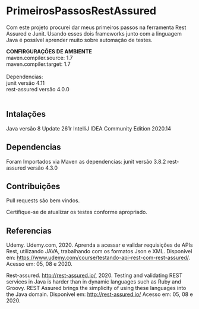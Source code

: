 # PrimeirosPassosRestAssured

Com este projeto procurei dar meus primeiros passos na ferramenta Rest Assured e Junit. Usando esses dois frameworks junto com a linguagem Java é possível aprender muito sobre automação de testes.


<b>CONFIRGURAÇÕES DE AMBIENTE</b></br>
maven.compiler.source: 1.7</br>
maven.compiler.target: 1.7</br>
</br>
Dependencias:</br>
junit versão 4.11</br>
rest-assured versão 4.0.0</br>
</br>

## Intalações
Java versão 8 Update 261r
IntelliJ IDEA Community Edition 2020.14


## Dependencias
Foram Importados via Maven as dependencias:
junit versão 3.8.2
rest-assured versão	4.3.0

## Contribuições
Pull requests são bem vindos.

Certifique-se de atualizar os testes conforme apropriado.

## Referencias
Udemy. Udemy.com, 2020. Aprenda a acessar e validar requisições de APIs Rest, utilizando JAVA, trabalhando com os formatos Json e XML. Disponível em: https://www.udemy.com/course/testando-api-rest-com-rest-assured/. Acesso em: 05, 08 e 2020.

Rest-assured. http://rest-assured.io/, 2020. Testing and validating REST services in Java is harder than in dynamic languages such as Ruby and Groovy. REST Assured brings the simplicity of using these languages into the Java domain. Disponível em: http://rest-assured.io/ Acesso em: 05, 08 e 2020.


